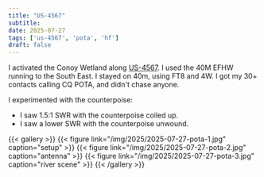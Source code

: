 ```yaml
---
title: "US-4567"
subtitle:
date: 2025-07-27
tags: ['us-4567', 'pota', 'hf']
draft: false
---
```


I activated the Conoy Wetland along
[US-4567](https://pota.app/#/park/US-4567).
I used the 40M EFHW running to the South East.
I stayed on 40m, using FT8 and 4W.
I got my 30+ contacts calling CQ POTA,
and didn't chase anyone.

I experimented with the counterpoise:
- I saw 1.5:1 SWR with the counterpoise coiled up.
- I saw a lower SWR with the counterpoise unwound.

{{< gallery >}}
{{< figure link="/img/2025/2025-07-27-pota-1.jpg" caption="setup" >}}
{{< figure link="/img/2025/2025-07-27-pota-2.jpg" caption="antenna" >}}
{{< figure link="/img/2025/2025-07-27-pota-3.jpg" caption="river scene" >}}
{{< /gallery >}}

<!--more-->
